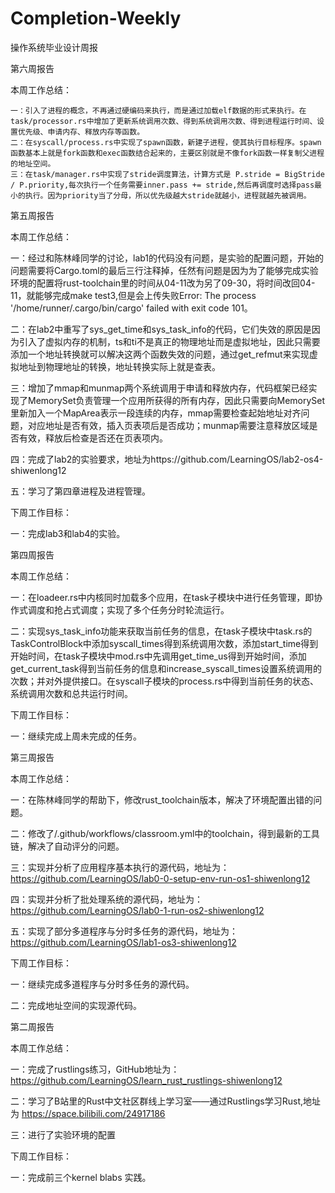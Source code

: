 # Completion-Weekly
操作系统毕业设计周报

第六周报告
  
  本周工作总结：
  
    一：引入了进程的概念，不再通过硬编码来执行，而是通过加载elf数据的形式来执行。在task/processor.rs中增加了更新系统调用次数、得到系统调用次数、得到进程运行时间、设置优先级、申请内存、释放内存等函数。
    二：在syscall/process.rs中实现了spawn函数，新建子进程，使其执行目标程序。spawn函数基本上就是fork函数和exec函数结合起来的，主要区别就是不像fork函数一样复制父进程的地址空间。
    三：在task/manager.rs中实现了stride调度算法，计算方式是 P.stride = BigStride / P.priority,每次执行一个任务需要inner.pass += stride,然后再调度时选择pass最小的执行。因为priority当了分母，所以优先级越大stride就越小，进程就越先被调用。

第五周报告

本周工作总结：

一：经过和陈林峰同学的讨论，lab1的代码没有问题，是实验的配置问题，开始的问题需要将Cargo.toml的最后三行注释掉，任然有问题是因为为了能够完成实验环境的配置将rust-toolchain里的时间从04-11改为另了09-30，将时间改回04-11，就能够完成make test3,但是会上传失败Error: The process '/home/runner/.cargo/bin/cargo' failed with exit code 101。

二：在lab2中重写了sys_get_time和sys_task_info的代码，它们失效的原因是因为引入了虚拟内存的机制，ts和ti不是真正的物理地址而是虚拟地址，因此只需要添加一个地址转换就可以解决这两个函数失效的问题，通过get_refmut来实现虚拟地址到物理地址的转换，地址转换实际上就是查表。


三：增加了mmap和munmap两个系统调用于申请和释放内存，代码框架已经实现了MemorySet负责管理一个应用所获得的所有内存，因此只需要向MemorySet里新加入一个MapArea表示一段连续的内存，mmap需要检查起始地址对齐问题，对应地址是否有效，插入页表项后是否成功；munmap需要注意释放区域是否有效，释放后检查是否还在页表项内。

四：完成了lab2的实验要求，地址为https://github.com/LearningOS/lab2-os4-shiwenlong12

五：学习了第四章进程及进程管理。

下周工作目标：

一：完成lab3和lab4的实验。

第四周报告

本周工作总结：

一：在loadeer.rs中内核同时加载多个应用，在task子模块中进行任务管理，即协作式调度和抢占式调度；实现了多个任务分时轮流运行。

二：实现sys_task_info功能来获取当前任务的信息，在task子模块中task.rs的TaskControlBlock中添加syscall_times得到系统调用次数，添加start_time得到开始时间，在task子模块中mod.rs中先调用get_time_us得到开始时间，添加get_current_task得到当前任务的信息和increase_syscall_times设置系统调用的次数；并对外提供接口。在syscall子模块的process.rs中得到当前任务的状态、系统调用次数和总共运行时间。

下周工作目标：

一：继续完成上周未完成的任务。

第三周报告

本周工作总结：

一：在陈林峰同学的帮助下，修改rust_toolchain版本，解决了环境配置出错的问题。

二：修改了/.github/workflows/classroom.yml中的toolchain，得到最新的工具链，解决了自动评分的问题。

三：实现并分析了应用程序基本执行的源代码，地址为：https://github.com/LearningOS/lab0-0-setup-env-run-os1-shiwenlong12

四：实现并分析了批处理系统的源代码，地址为：https://github.com/LearningOS/lab0-1-run-os2-shiwenlong12

五：实现了部分多道程序与分时多任务的源代码，地址为：https://github.com/LearningOS/lab1-os3-shiwenlong12

下周工作目标：

一：继续完成多道程序与分时多任务的源代码。

二：完成地址空间的实现源代码。


第二周报告

本周工作总结：

一：完成了rustlings练习，GitHub地址为：https://github.com/LearningOS/learn_rust_rustlings-shiwenlong12

二：学习了B站里的Rust中文社区群线上学习室——通过Rustlings学习Rust,地址为 https://space.bilibili.com/24917186

三：进行了实验环境的配置

下周工作目标：

一：完成前三个kernel blabs 实践。
